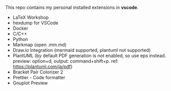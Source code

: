 This repo contains my personal installed extensions in **vscode**. 

* LaTeX Workshop
* hexdump for VSCode
* Docker
* C/C++
* Python
* Markmap (open .mm.md)
* Draw.io Integration (mermaid supported, plantuml not supported)
* PlantUML (by default PDF generation is not enabled, so use eps instead. preview: option+d, output: command+shift+p. ref: https://plantuml.com/ja/pdf)
* Bracket Pair Colorizer 2
* Prettier - Code formatter
* Gnuplot Preview